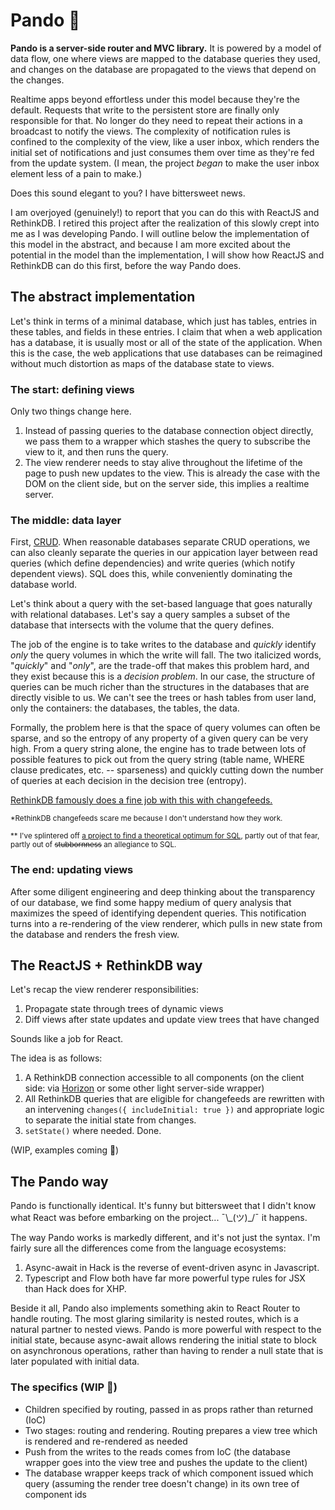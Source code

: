 # Pando &#x1f333;

**Pando is a server-side router and MVC library.** It is powered by a model of data flow, one where views are mapped to the database queries they used, and changes on the database are propagated to the views that depend on the changes.

Realtime apps beyond effortless under this model because they're the default. Requests that write to the persistent store are finally only responsible for that. No longer do they need to repeat their actions in a broadcast to notify the views. The complexity of notification rules is confined to the complexity of the view, like a user inbox, which renders the initial set of notifications and just consumes them over time as they're fed from the update system. (I mean, the project _began_ to make the user inbox element less of a pain to make.)

Does this sound elegant to you? I have bittersweet news.

I am overjoyed (genuinely!) to report that you can do this with ReactJS and RethinkDB. I retired this project after the realization of this slowly crept into me as I was developing Pando. I will outline below the implementation of this model in the abstract, and because I am more excited about the potential in the model than the implementation, I will show how ReactJS and RethinkDB can do this first, before the way Pando does.

## The abstract implementation

Let's think in terms of a minimal database, which just has tables, entries in these tables, and fields in these entries. I claim that when a web application has a database, it is usually most or all of the state of the application. When this is the case, the web applications that use databases can be reimagined without much distortion as maps of the database state to views.

### The start: defining views

Only two things change here.

1. Instead of passing queries to the database connection object directly, we pass them to a wrapper which stashes the query to subscribe the view to it, and then runs the query.
2. The view renderer needs to stay alive throughout the lifetime of the page to push new updates to the view. This is already the case with the DOM on the client side, but on the server side, this implies a realtime server.

<!-- >what is the official name for these? Most notably, WebSockets vs. HTTP requests -->

### The middle: data layer

First, [CRUD](https://en.wikipedia.org/wiki/Create,_read,_update_and_delete). When reasonable databases separate CRUD operations, we can also cleanly separate the queries in our appication layer between read queries (which define dependencies) and write queries (which notify dependent views). SQL does this, while conveniently dominating the database world.

Let's think about a query with the set-based language that goes naturally with relational databases. Let's say a query samples a subset of the database that intersects with the volume that the query defines.

The job of the engine is to take writes to the database and _quickly_ identify _only_ the query volumes in which the write will fall. The two italicized words, "_quickly_" and "_only_", are the trade-off that makes this problem hard, and they exist because this is a _decision problem_. In our case, the structure of queries can be much richer than the structures in the databases that are directly visible to us. We can't see the trees or hash tables from user land, only the containers: the databases, the tables, the data.

Formally, the problem here is that the space of query volumes can often be sparse, and so the entropy of any property of a given query can be very high. From a query string alone, the engine has to trade between lots of possible features to pick out from the query string (table name, WHERE clause predicates, etc. -- sparseness) and quickly cutting down the number of queries at each decision in the decision tree (entropy).

[RethinkDB famously does a fine job with this with changefeeds.](https://www.rethinkdb.com/docs/changefeeds/javascript/#changefeeds-with-filtering-and-aggregation-queries)

<sup>\*RethinkDB changefeeds scare me because I don't understand how they work.</sup>

<sup>\*\* I've splintered off [a project to find a theoretical optimum for SQL](https://www.github.com/acrylic-origami/entropy), partly out of that fear, partly out of <s>stubbornness</s> an allegiance to SQL.</sup>

### The end: updating views

After some diligent engineering and deep thinking about the transparency of our database, we find some happy medium of query analysis that maximizes the speed of identifying dependent queries. This notification turns into a re-rendering of the view renderer, which pulls in new state from the database and renders the fresh view.

## The ReactJS + RethinkDB way

Let's recap the view renderer responsibilities:

1. Propagate state through trees of dynamic views
2. Diff views after state updates and update view trees that have changed

Sounds like a job for React.

<!-- >As innocent as the tasks may look when laid down so plainly, the most time-intensive part of Pando was just designing and redesigning said tree of views around what turns out to be an infernal maze of control that weaves between it and the view renderer. ReactJS is a beautiful piece of engineering for it. -->

The idea is as follows:

1. A RethinkDB connection accessible to all components (on the client side: via [Horizon](https://github.com/rethinkdb/horizon) or some other light server-side wrapper)
2. All RethinkDB queries that are eligible for changefeeds are rewritten with an intervening `changes({ includeInitial: true })` and appropriate logic to separate the initial state from changes.
3. `setState()` where needed. Done.

(WIP, examples coming &#x1F6A7;)

## The Pando way

Pando is functionally identical. It's funny but bittersweet that I didn't know what React was before embarking on the project... ¯\\\_(ツ)\_/¯ it happens.

The way Pando works is markedly different, and it's not just the syntax. I'm fairly sure all the differences come from the language ecosystems:

1. Async-await in Hack is the reverse of event-driven async in Javascript.
2. Typescript and Flow both have far more powerful type rules for JSX than Hack does for XHP.

Beside it all, Pando also implements something akin to React Router to handle routing. The most glaring similarity is nested routes, which is a natural partner to nested views. Pando is more powerful with respect to the initial state, because async-await allows rendering the initial state to block on asynchronous operations, rather than having to render a null state that is later populated with initial data.

### The specifics (WIP &#x1F6A7;)

- Children specified by routing, passed in as props rather than returned (IoC)
- Two stages: routing and rendering. Routing prepares a view tree which is rendered and re-rendered as needed
- Push from the writes to the reads comes from IoC (the database wrapper goes into the view tree and pushes the update to the client)
- The database wrapper keeps track of which component issued which query (assuming the render tree doesn't change) in its own tree of component ids